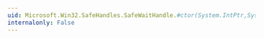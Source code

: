 ```yaml
---
uid: Microsoft.Win32.SafeHandles.SafeWaitHandle.#ctor(System.IntPtr,System.Boolean)
internalonly: False
---
```

